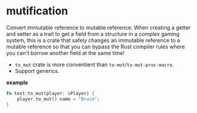 # mutification
Convert immutable reference to mutable reference.
When creating a getter and setter as a trait to get a field from a structure in a complex gaming system, this is a crate that safely changes an immutable reference to a mutable reference so that you can bypass the Rust compiler rules where you can't borrow another field at the same time!

- `to_mut` crate is more conventient than `to-mut`/`to-mut-proc-macro`.
- Support generics.


**example**
```rust
fn test_to_mut(player: &Player) {
    player.to_mut().name = "Bruce";
}
```

